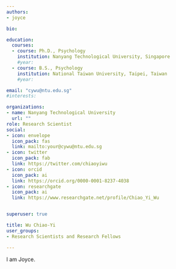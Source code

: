 ```yaml
---
authors:
- joyce

bio: 

education:
  courses:
  - course: Ph.D., Psychology
    institution: Nanyang Technological University, Singapore
    #year:
  - course: B.S., Psychology
    institution: National Taiwan University, Taipei, Taiwan
    #year: 

email: "cywu@ntu.edu.sg"
#interests:

organizations:
- name: Nanyang Technological University
  url: ""
role: Research Scientist
social:
- icon: envelope
  icon_pack: fas
  link: mailto:your@cywu@ntu.edu.sg
- icon: twitter
  icon_pack: fab
  link: https://twitter.com/chiaoyiwu
- icon: orcid
  icon_pack: ai
  link: https://orcid.org/0000-0001-8237-4038
- icon: researchgate
  icon_pack: ai
  link: https://www.researchgate.net/profile/Chiao_Yi_Wu


superuser: true

title: Wu Chiao-Yi
user_groups:
- Research Scientists and Research Fellows

---
```


I am Joyce.